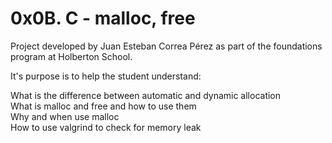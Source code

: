 # 0x0B. C - malloc, free

Project developed by Juan Esteban Correa Pérez as part of the foundations program at Holberton School.

It's purpose is to help the student understand:

What is the difference between automatic and dynamic allocation<br />
What is malloc and free and how to use them<br />
Why and when use malloc<br />
How to use valgrind to check for memory leak<br />